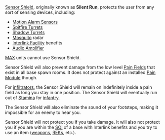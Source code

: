 [Sensor Shield](Sensor_Shield.md), originally known as **Silent Run**, protects
the user from any sort of sensing devices, including:

- [Motion Alarm Sensors](../weapons/Adaptive_Construction_Engine.md)
- [Spitfire Turrets](../weapons/Adaptive_Construction_Engine.md)
- [Shadow Turrets](../weapons/Shadow_Turret.md)
- [Mosquito](../vehicles/Mosquito.md) radar
- [Interlink Facility](../locations/Interlink.md) benefits
- [Audio Amplifier](Audio_Amplifier.md)

[MAX](../items/Mechanized_Assault_Exo-Suit.md) units cannot use Sensor Shield.

Sensor Shield will also prevent damage from the low level
[Pain Fields](../terminology/Pain_Field.md) that exist in all base spawn rooms.
It does not protect against an installed [Pain Module](../etc/Pain_Module.md)
though.

For [infiltrators](../certifications/Infiltration_Suit_(Certification).md),
the Sensor Shield will remain on indefinitely inside a pain field as long you
stay in one position. The Sensor Shield will eventually run out of
[Stamina](../terminology/Stamina.md) for [infantry](../terminology/Infantry.md).

The Sensor Shield will also eliminate the sound of your footsteps, making it
impossible for an enemy to hear you.

Sensor Shield will not protect you if you take damage. It will also not protect
you if you are within the [SOI](../locations/Sphere_of_Influence.md) of a base
with Interlink benefits and you try to use an item
([weapons](:category:Weapons), [REKs](../weapons/Remote_Electronics_Kit.md),
etc.).


